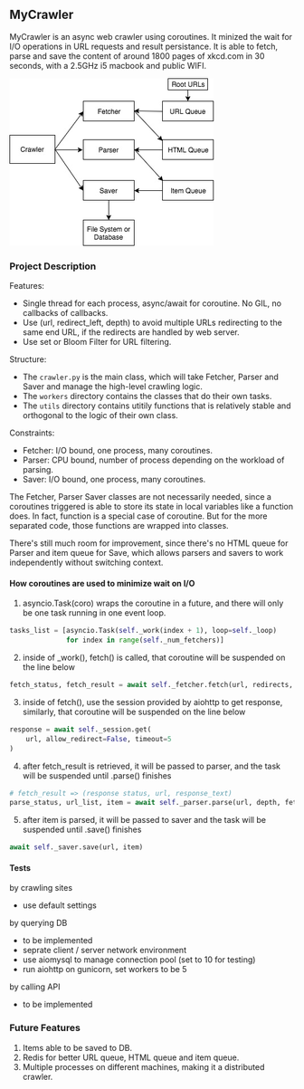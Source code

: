 ## MyCrawler

MyCrawler is an async web crawler using coroutines. It minized the wait for I/O operations in URL requests and result persistance. It is able to fetch, parse and save the content of around 1800 pages of xkcd.com in 30 seconds, with a 2.5GHz i5 macbook and public WIFI.

![Structure](crawler_structure.jpg)

### Project Description

Features:
- Single thread for each process, async/await for coroutine. No GIL, no callbacks of callbacks.
- Use (url, redirect_left, depth) to avoid multiple URLs redirecting to the same end URL, if the redirects are handled by web server.
- Use set or Bloom Filter for URL filtering.

Structure:
- The ```crawler.py``` is the main class, which will take Fetcher, Parser and Saver and manage the high-level crawling logic.
- The ```workers``` directory contains the classes that do their own tasks.
- The ```utils``` directory contains utitily functions that is relatively stable and orthogonal to the logic of their own class.

Constraints:
- Fetcher: I/O bound, one process, many coroutines.
- Parser: CPU bound, number of process depending on the workload of parsing.
- Saver: I/O bound, one process, many coroutines.

The Fetcher, Parser Saver classes are not necessarily needed, since a coroutines triggered is able to store its state in local variables like a function does. In fact, function is a special case of coroutine. But for the more separated code, those functions are wrapped into classes.

There's still much room for improvement, since there's no HTML queue for Parser and item queue for Save, which allows parsers and savers to work independently without switching context.

#### How coroutines are used to minimize wait on I/O 

1. asyncio.Task(coro) wraps the coroutine in a future, and there will only be one task running in one event loop.
```python
tasks_list = [asyncio.Task(self._work(index + 1), loop=self._loop)
              for index in range(self._num_fetchers)]
```

2. inside of _work(), fetch() is called, that coroutine will be suspended on the line below
```python
fetch_status, fetch_result = await self._fetcher.fetch(url, redirects, depth)
```

3. inside of fetch(), use the session provided by aiohttp to get response, similarly, that coroutine will be suspended on the line below
```python
response = await self._session.get(
    url, allow_redirect=False, timeout=5
)
```

4. after fetch_result is retrieved, it will be passed to parser, and the task will be suspended until .parse() finishes
```python
# fetch_result => (response status, url, response_text)
parse_status, url_list, item = await self._parser.parse(url, depth, fetch_result[-1])
```

5. after item is parsed, it will be passed to saver and the task will be suspended until .save() finishes
```python
await self._saver.save(url, item)
```

#### Tests

by crawling sites
  - use default settings

by querying DB
  - to be implemented
  - seprate client / server network environment
  - use aiomysql to manage connection pool (set to 10 for testing)
  - run aiohttp on gunicorn, set workers to be 5

by calling API
  - to be implemented

### Future Features

1. Items able to be saved to DB.
2. Redis for better URL queue, HTML queue and item queue.
3. Multiple processes on different machines, making it a distributed crawler.
